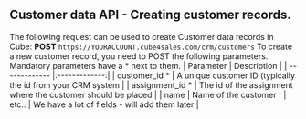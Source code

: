 ## Customer data API - Creating customer records.
The following request can be used to create Customer data records in Cube:
__POST__ ```https://YOURACCOUNT.cube4sales.com/crm/customers```
To create a new customer record, you need to POST the following parameters. Mandatory parameters have a * next to them.
| Parameter     | Description   |
| ------------- |:-------------:|
| customer_id *   | A unique customer ID (typically the id from your CRM system |
| assignment_id * | The id of the assignment where the customer should be placed |
| name          | Name of the customer |
| etc..          | We have a lot of fields - will add them later |

